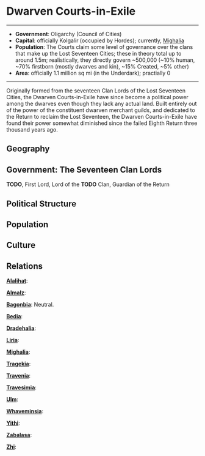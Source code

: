 # Dwarven Courts-in-Exile
___
- **Government**: Oligarchy (Council of Cities)
- **Capital**: officially Kolgalir (occupied by Hordes); currently, [Mighalia](../Cities/Mighalia.md)
- **Population**: The Courts claim some level of governance over the clans that make up the Lost Seventeen Cities; these in theory total up to around 1.5m; realistically, they directly govern ~500,000 (~10% human, ~70% firstborn (mostly dwarves and kin), ~15% Created, ~5% other)
- **Area**: officially 1.1 million sq mi (in the Underdark); practially 0
---

Originally formed from the seventeen Clan Lords of the Lost Seventeen Cities, the Dwarven Courts-in-Exile have since become a political power among the dwarves even though they lack any actual land. Built entirely out of the power of the constituent dwarven merchant guilds, and dedicated to the Return to reclaim the Lost Seventeen, the Dwarven Courts-in-Exile have found their power somewhat diminished since the failed Eighth Return three thousand years ago.

## Geography

## Government: The Seventeen Clan Lords
**TODO**, First Lord, Lord of the **TODO** Clan, Guardian of the Return

## Political Structure

## Population

## Culture

## Relations
[**Alalihat**](../Nations/Alalihat.md):

[**Almalz**](../Nations/Almalz.md):

[**Bagonbia**](../Nations/Bagonbia.md): Neutral.

[**Bedia**](../Nations/Bedia.md):

[**Dradehalia**](../Nations/Dradehalia.md):

[**Liria**](../Nations/Liria.md):

[**Mighalia**](../Nations/Mighalia.md):

[**Tragekia**](../Nations/Tragekia.md):

[**Travenia**](../Nations/Travenia.md):

[**Travesimia**](../Nations/Travesimia.md):

[**Ulm**](../Nations/Ulm.md):

[**Whaveminsia**](../Nations/Whaveminsia.md):

[**Yithi**](../Nations/Yithi.md): 

[**Zabalasa**](../Nations/Zabalasa.md):

[**Zhi**](../Nations/Zhi.md):




